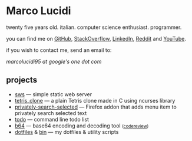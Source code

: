 Marco Lucidi
============

twenty five years old. italian. computer science enthusiast. programmer.

you can find me on [GitHub][1], [StackOverflow][2], [LinkedIn][3], [Reddit][4]
and [YouTube][5].

if you wish to contact me, send an email to:

*marcolucidi95 at google's one dot com*

[1]: https://github.com/MarcoLucidi01
[2]: https://stackoverflow.com/users/13527856
[3]: https://linkedin.com/in/marcolucidi01
[4]: https://www.reddit.com/user/ml01
[5]: https://www.youtube.com/channel/UCshwKTbEEolwmZkwpgI2EOA

projects
--------

- [sws][6] — simple static web server
- [tetris_clone][7] — a plain Tetris clone made in C using ncurses library
- [privately-search-selected][8] — Firefox addon that adds menu item to privately search selected text
- [todo][9] — command line todo list
- [b64][10] — base64 encoding and decoding tool <small>([codereview][11])</small>
- [dotfiles][12] & [bin][13] — my dotfiles & utility scripts

[6]: https://github.com/MarcoLucidi01/sws
[7]: https://github.com/MarcoLucidi01/tetris_clone
[8]: https://github.com/MarcoLucidi01/privately-search-selected
[9]: https://github.com/MarcoLucidi01/todo
[10]: https://github.com/MarcoLucidi01/b64
[11]: https://codereview.stackexchange.com/questions/232103/base64-encoding-and-decoding-tool
[12]: https://github.com/MarcoLucidi01/dotfiles
[13]: https://github.com/MarcoLucidi01/bin

